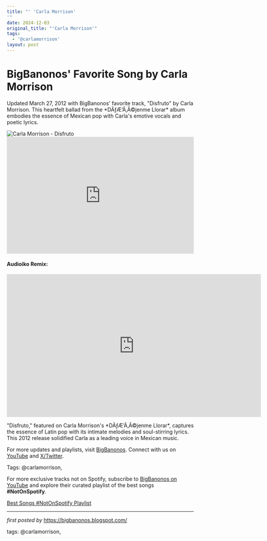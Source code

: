 ```yaml
---
title: "' 'Carla Morrison'
'"
date: 2024-12-03
original_title: "'Carla Morrison'"
tags:
  - '@carlamorrison'
layout: post
---
```

<!-- Post Title -->
<h1 >BigBanonos' Favorite Song by Carla Morrison</h1> <!-- Introductory Text -->
<p >Updated March 27, 2012 with BigBanonos' favorite track, "Disfruto" by Carla Morrison. This heartfelt ballad from the *DÃƒÆ’Ã‚Â©jenme Llorar* album embodies the essence of Mexican pop with Carla's emotive vocals and poetic lyrics.</p> <!-- Featured Image -->
<div > <img src="https://www.rollingstone.com/wp-content/uploads/2022/02/carla-morrison-credit-Chris-Cruz.jpg?w=1581&h=1054&crop=1" alt="Carla Morrison - Disfruto" />
</div> <!-- YouTube Video Embed -->
<div > <iframe width="100%" height="315" src="https://www.youtube.com/embed/_ruEj-XK1lA" title="Carla Morrison - Disfruto (Video Oficial)" frameborder="0" allow="accelerometer; autoplay; clipboard-write; encrypted-media; gyroscope; picture-in-picture; web-share" referrerpolicy="strict-origin-when-cross-origin" allowfullscreen></iframe>
</div>
<h4>Audioiko Remix:</h4>
<iframe width="685" height="385" src="https://www.youtube.com/embed/9VtRaEPw92I" title="Carla Morrison - Disfruto (Audioiko Remix) #audioiko #disfrutoremix #carlamorrison" frameborder="0" allow="accelerometer; autoplay; clipboard-write; encrypted-media; gyroscope; picture-in-picture; web-share" referrerpolicy="strict-origin-when-cross-origin" allowfullscreen></iframe> <!-- Song Information -->
<div > <p>"Disfruto," featured on Carla Morrison's *DÃƒÆ’Ã‚Â©jenme Llorar*, captures the essence of Latin pop with its intimate melodies and soul-stirring lyrics. This 2012 release solidified Carla as a leading voice in Mexican music.</p>
</div> <!-- Footer Links -->
<div > <p>For more updates and playlists, visit <a href="https://bigbanonos.blogspot.com/" target="_blank">BigBanonos</a>. Connect with us on <a href="https://www.youtube.com/@BigBanonos" target="_blank">YouTube</a> and <a href="https://x.com/bigbanonos" target="_blank">X/Twitter</a>.</p>
</div> <!-- Tags -->
<p >Tags: @carlamorrison,</p>


<!--Subscribe and Playlist Links-->
<div>
    <p>For more exclusive tracks not on Spotify, subscribe to <a href="https://www.youtube.com/@BigBanonos" target="_blank">BigBanonos on YouTube</a> and explore their curated playlist of the best songs <strong>#NotOnSpotify</strong>.</p>
    <p><a href="https://www.youtube.com/playlist?list=PLtuNtuTatqI0kFahUCbtbfenC_ET5O_tr" target="_blank">Best Songs #NotOnSpotify Playlist<br /></a></p></div>

<hr />

<p><em>first posted by</em> <a href="https://bigbanonos.blogspot.com/" rel="noopener" target="_new">https://bigbanonos.blogspot.com/</a></p>

<p>tags: @carlamorrison,</p>
